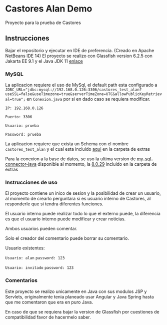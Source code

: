 # Castores Alan Demo

Proyecto para la prueba de Castores

## Instrucciones

Bajar el repositorio y ejecutar en IDE de preferencia. (Creado en Apache NetBeans IDE 14)
El proyecto se realizo con Glassfish version 6.2.5 con Jakarta EE 9.1 y el Java JDK 11 [enlace](https://projects.eclipse.org/projects/ee4j.glassfish/downloads)

### MySQL

La aplicacion requiere el uso de MySql, el default path esta configurado a `JDBC_URL="jdbc:mysql://192.168.0.126:3306/castores_test_alan?useSSL=false&useTimezone=true&serverTimeZone=UTC&allowPublicKeyRetrieval=true";` en `Conexion.java` por si en dado caso se requiera modificar.

`IP: 192.168.0.126`

`Puerto: 3306`

`Usuario: prueba`

`Password: prueba`

La aplicacion requiere que exista un Schema con el nombre `castores_test_alan` y el cual esta incluido [aqui](https://github.com/Alan-Horta/CastoresDemo/tree/master/extras) en la carpeta de extras

Para la conexion a la base de datos, se uso la ultima version de [my-sql-connector-java](https://dev.mysql.com/downloads/file/?id=510647) disponible al momento, la [8.0.29](https://github.com/Alan-Horta/CastoresDemo/tree/master/extras) incluido en la carpeta de extras

### Instrucciones de uso

El proyecto contiene un inico de sesion y la posibilidad de crear un usuario, al momento de crearlo perguntara si es usuario interno de Castores, al responderle que si tendra diferentes funciones.

El usuario interno puede realizar todo lo que el externo puede, la diferencia es que el usuario interno puede modificar y crear noticias.

Ambos usuarios pueden comentar.

Solo el creador del comentario puede borrar su comentario.

Usuario existentes:

`Usuario: alan` `password: 123`

`Usuario: invitado` `password: 123`

### Comentarios
Este proyecto se realizo unicamente en Java con sus modulos JSP y Servlets, originalmente tenia planeado usar Angular y Java Spring hasta que me comentaron que era en puro Java.

En caso de que se requiera bajar la version de Glassfish por cuestiones de compatibilidad favor de hacermelo saber.
